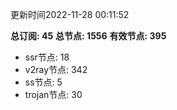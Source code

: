 更新时间2022-11-28 00:11:52

**总订阅: 45**
**总节点: 1556**
**有效节点: 395**
- ssr节点: 18
- v2ray节点: 342
- ss节点: 5
- trojan节点: 30

